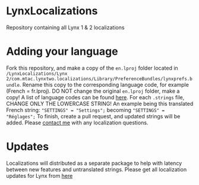 # LynxLocalizations
Repository containing all Lynx 1 &amp; 2 localizations

# Adding your language

Fork this repository, and make a copy of the ```en.lproj``` folder located in ```/LynxLocalizations/Lynx 2/com.mtac.lynxtwo.localizations/Library/PreferenceBundles/lynxprefs.bundle```. Rename this copy to the corresponding language code, for example (French = fr.lproj). DO NOT change the original ```en.lproj``` folder, make a copy! A list of language codes can be found [here](https://www.ibabbleon.com/iOS-Language-Codes-ISO-639.html). For each ```.strings``` file, CHANGE ONLY THE LOWERCASE STRING! An example being this translated French string: ```"SETTINGS" = "Settings";``` becoming ```"SETTINGS" = "Réglages";``` To finish, create a pull request, and updated strings will be added. Please [contact me](https://twitter.com/MTAC8) with any localization questions. 

# Updates

Localizations will distributed as a separate package to help with latency between new features and untranslated strings. Please get all localization updates for Lynx from [here](https://mtac.app/repo)
